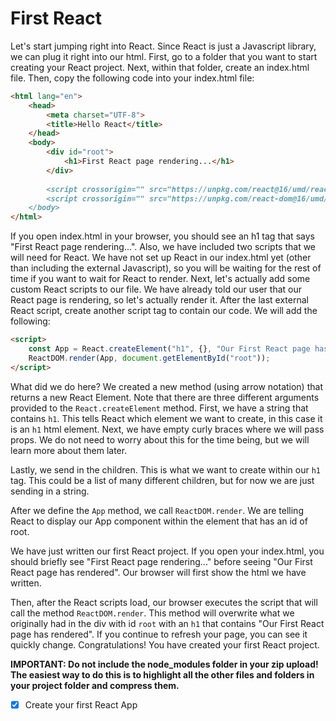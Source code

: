 # First React

Let's start jumping right into React. Since React is just a Javascript library, we can plug it right into our html. First, go to a folder that you want to start creating your React project. Next, within that folder, create an index.html file. Then, copy the following code into your index.html file:
```md
<html lang="en">
    <head>
        <meta charset="UTF-8">
        <title>Hello React</title>
    </head>
    <body>
        <div id="root">
            <h1>First React page rendering...</h1>
        </div>
        
        <script crossorigin="" src="https://unpkg.com/react@16/umd/react.development.js"></script>
        <script crossorigin="" src="https://unpkg.com/react-dom@16/umd/react-dom.development.js"></script> 
    </body>
</html>
````

If you open index.html in your browser, you should see an h1 tag that says "First React page rendering...". Also, we have included two scripts that we will need for React. We have not set up React in our index.html yet (other than including the external Javascript), so you will be waiting for the rest of time if you want to wait for React to render. Next, let's actually add some custom React scripts to our file. We have already told our user that our React page is rendering, so let's actually render it. After the last external React script, create another script tag to contain our code. We will add the following:

```md
<script>
    const App = React.createElement("h1", {}, "Our First React page has rendered");
    ReactDOM.render(App, document.getElementById("root"));
</script>
````

What did we do here? We created a new method (using arrow notation) that returns a new React Element. Note that there are three different arguments provided to the `React.createElement` method. First, we have a string that contains `h1`. This tells React which element we want to create, in this case it is an `h1` html element. Next, we have empty curly braces where we will pass props. We do not need to worry about this for the time being, but we will learn more about them later. 

Lastly, we send in the children. This is what we want to create within our `h1` tag. This could be a list of many different children, but for now we are just sending in a string.

After we define the `App` method, we call `ReactDOM.render`. We are telling React to display our App component within the element that has an id of root.

We have just written our first React project. If you open your index.html, you should briefly see "First React page rendering..." before seeing "Our First React page has rendered". Our browser will first show the html we have written. 

Then, after the React scripts load, our browser executes the script that will call the method `ReactDOM.render`. This method will overwrite what we originally had in the div with id `root` with an `h1` that contains "Our First React page has rendered". If you continue to refresh your page, you can see it quickly change. Congratulations! You have created your first React project.

**IMPORTANT: Do not include the node_modules folder in your zip upload! The easiest way to do this is to highlight all the other files and folders in your project folder and compress them.**

- [x] Create your first React App
